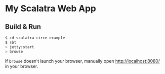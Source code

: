 # My Scalatra Web App #

## Build & Run ##

```sh
$ cd scalatra-circe-example
$ sbt
> jetty:start
> browse
```

If `browse` doesn't launch your browser, manually open [http://localhost:8080/](http://localhost:8080/) in your browser.
